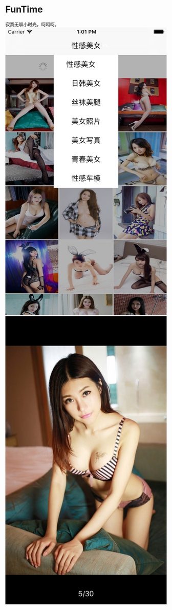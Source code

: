 # FunTime
寂寞无聊小时光，呵呵呵。
![效果图](https://github.com/niuxinghua/FunTime/blob/master/Pic/Simulator%20Screen%20Shot%202016年4月1日%20下午1.01.10.png "")
![效果图](https://github.com/niuxinghua/FunTime/blob/master/Pic/Simulator%20Screen%20Shot%202016%E5%B9%B44%E6%9C%881%E6%97%A5%20%E4%B8%8B%E5%8D%8812.45.53%202.png "")
